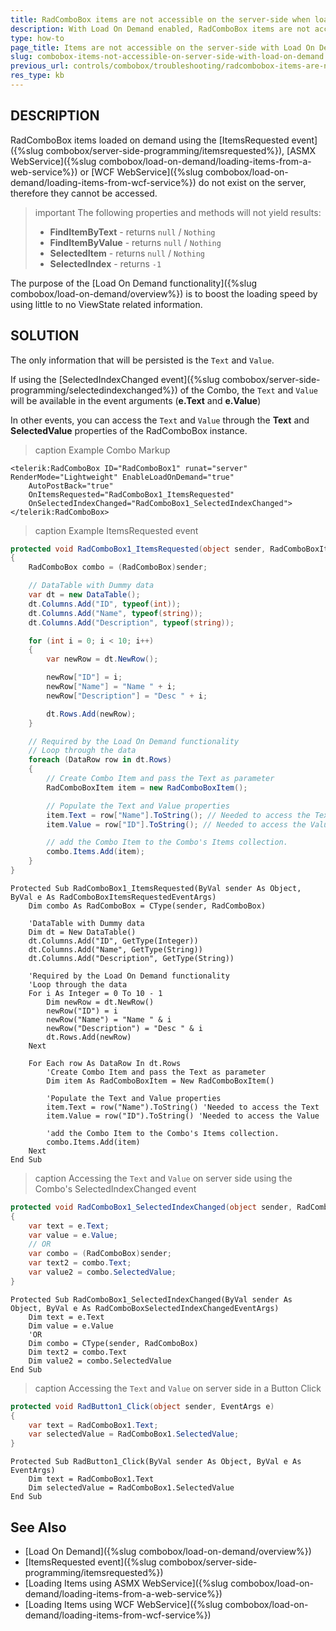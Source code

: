 ```yaml
---
title: RadComboBox items are not accessible on the server-side when loading them on demand 
description: With Load On Demand enabled, RadComboBox items are not accessible on server-side. The FindItemByText/FindItemByValue methods and SelectedItem/SelectedIndex are always returning null / nothing.
type: how-to
page_title: Items are not accessible on the server-side with Load On Demand - RadComboBox
slug: combobox-items-not-accessible-on-server-side-with-load-on-demand
previous_url: controls/combobox/troubleshooting/radcombobox-items-are-not-accessible-on-the-server-side-when-loading-them-on-demand
res_type: kb
---
```


## DESCRIPTION

RadComboBox items loaded on demand using the [ItemsRequested event]({%slug combobox/server-side-programming/itemsrequested%}), [ASMX WebService]({%slug combobox/load-on-demand/loading-items-from-a-web-service%}) or [WCF WebService]({%slug combobox/load-on-demand/loading-items-from-wcf-service%}) do not exist on the server, therefore they cannot be accessed.

>important The following properties and methods will not yield results:
>- **FindItemByText** - returns `null` / `Nothing`
>- **FindItemByValue** - returns `null` / `Nothing`
>- **SelectedItem** - returns `null` / `Nothing`
>- **SelectedIndex** - returns `-1`

The purpose of the [Load On Demand functionality]({%slug combobox/load-on-demand/overview%}) is to boost the loading speed by using little to no ViewState related information.

## SOLUTION

The only information that will be persisted is the `Text` and `Value`.

If using the [SelectedIndexChanged event]({%slug combobox/server-side-programming/selectedindexchanged%}) of the Combo, the `Text` and `Value` will be available in the event arguments (**e.Text** and **e.Value**)

In other events, you can access the `Text` and `Value` through the **Text** and **SelectedValue** properties of the RadComboBox instance.

>caption Example Combo Markup

````ASP.NET
<telerik:RadComboBox ID="RadComboBox1" runat="server" RenderMode="Lightweight" EnableLoadOnDemand="true" 
    AutoPostBack="true"
    OnItemsRequested="RadComboBox1_ItemsRequested"
    OnSelectedIndexChanged="RadComboBox1_SelectedIndexChanged">
</telerik:RadComboBox>
````


>caption Example ItemsRequested event

````C#
protected void RadComboBox1_ItemsRequested(object sender, RadComboBoxItemsRequestedEventArgs e)
{
    RadComboBox combo = (RadComboBox)sender;

    // DataTable with Dummy data
    var dt = new DataTable();
    dt.Columns.Add("ID", typeof(int));
    dt.Columns.Add("Name", typeof(string));
    dt.Columns.Add("Description", typeof(string));

    for (int i = 0; i < 10; i++)
    {
        var newRow = dt.NewRow();

        newRow["ID"] = i;
        newRow["Name"] = "Name " + i;
        newRow["Description"] = "Desc " + i;

        dt.Rows.Add(newRow);
    }

    // Required by the Load On Demand functionality
    // Loop through the data
    foreach (DataRow row in dt.Rows)
    {
        // Create Combo Item and pass the Text as parameter
        RadComboBoxItem item = new RadComboBoxItem();

        // Populate the Text and Value properties
        item.Text = row["Name"].ToString(); // Needed to access the Text
        item.Value = row["ID"].ToString(); // Needed to access the Value

        // add the Combo Item to the Combo's Items collection.
        combo.Items.Add(item);
    }
}
````
````VB
Protected Sub RadComboBox1_ItemsRequested(ByVal sender As Object, ByVal e As RadComboBoxItemsRequestedEventArgs)
    Dim combo As RadComboBox = CType(sender, RadComboBox)

    'DataTable with Dummy data
    Dim dt = New DataTable()
    dt.Columns.Add("ID", GetType(Integer))
    dt.Columns.Add("Name", GetType(String))
    dt.Columns.Add("Description", GetType(String))

    'Required by the Load On Demand functionality
    'Loop through the data
    For i As Integer = 0 To 10 - 1
        Dim newRow = dt.NewRow()
        newRow("ID") = i
        newRow("Name") = "Name " & i
        newRow("Description") = "Desc " & i
        dt.Rows.Add(newRow)
    Next

    For Each row As DataRow In dt.Rows
        'Create Combo Item and pass the Text as parameter
        Dim item As RadComboBoxItem = New RadComboBoxItem()
        
        'Populate the Text and Value properties
        item.Text = row("Name").ToString() 'Needed to access the Text
        item.Value = row("ID").ToString() 'Needed to access the Value
        
        'add the Combo Item to the Combo's Items collection.
        combo.Items.Add(item)
    Next
End Sub
````

>caption Accessing the `Text` and `Value` on server side using the Combo's SelectedIndexChanged event

````C#
protected void RadComboBox1_SelectedIndexChanged(object sender, RadComboBoxSelectedIndexChangedEventArgs e)
{
    var text = e.Text;
    var value = e.Value;
    // OR 
    var combo = (RadComboBox)sender;
    var text2 = combo.Text;
    var value2 = combo.SelectedValue;
}
````
````VB
Protected Sub RadComboBox1_SelectedIndexChanged(ByVal sender As Object, ByVal e As RadComboBoxSelectedIndexChangedEventArgs)
    Dim text = e.Text
    Dim value = e.Value
    'OR 
    Dim combo = CType(sender, RadComboBox)
    Dim text2 = combo.Text
    Dim value2 = combo.SelectedValue
End Sub
````

>caption Accessing the `Text` and `Value` on server side in a Button Click

````C#
protected void RadButton1_Click(object sender, EventArgs e)
{
    var text = RadComboBox1.Text;
    var selectedValue = RadComboBox1.SelectedValue;
}
````
````VB
Protected Sub RadButton1_Click(ByVal sender As Object, ByVal e As EventArgs)
    Dim text = RadComboBox1.Text
    Dim selectedValue = RadComboBox1.SelectedValue
End Sub
````

## See Also

- [Load On Demand]({%slug combobox/load-on-demand/overview%})
- [ItemsRequested event]({%slug combobox/server-side-programming/itemsrequested%})
- [Loading Items using ASMX WebService]({%slug combobox/load-on-demand/loading-items-from-a-web-service%})
- [Loading Items using WCF WebService]({%slug combobox/load-on-demand/loading-items-from-wcf-service%})

 
